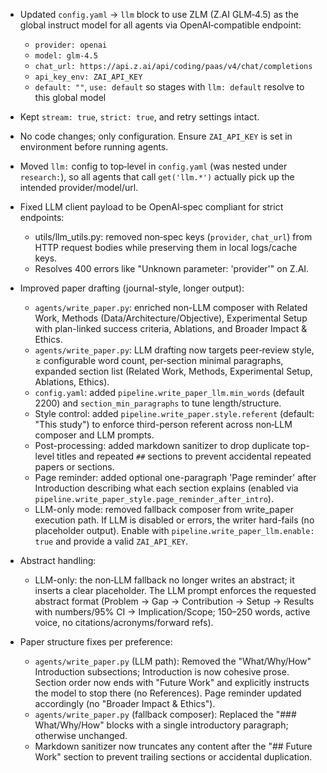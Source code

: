 - Updated `config.yaml` → `llm` block to use ZLM (Z.AI GLM‑4.5) as the global instruct model for all agents via OpenAI‑compatible endpoint:
  - `provider: openai`
  - `model: glm-4.5`
  - `chat_url: https://api.z.ai/api/coding/paas/v4/chat/completions`
  - `api_key_env: ZAI_API_KEY`
  - `default: ""`, `use: default` so stages with `llm: default` resolve to this global model
- Kept `stream: true`, `strict: true`, and retry settings intact.
- No code changes; only configuration. Ensure `ZAI_API_KEY` is set in environment before running agents.

- Moved `llm:` config to top‑level in `config.yaml` (was nested under `research:`), so all agents that call `get('llm.*')` actually pick up the intended provider/model/url.

- Fixed LLM client payload to be OpenAI‑spec compliant for strict endpoints:
  - utils/llm_utils.py: removed non‑spec keys (`provider`, `chat_url`) from HTTP request bodies while preserving them in local logs/cache keys.
  - Resolves 400 errors like "Unknown parameter: 'provider'" on Z.AI.
- Improved paper drafting (journal-style, longer output):
  - `agents/write_paper.py`: enriched non-LLM composer with Related Work, Methods (Data/Architecture/Objective), Experimental Setup with plan-linked success criteria, Ablations, and Broader Impact & Ethics.
  - `agents/write_paper.py`: LLM drafting now targets peer‑review style, ≥ configurable word count, per‑section minimal paragraphs, expanded section list (Related Work, Methods, Experimental Setup, Ablations, Ethics).
  - `config.yaml`: added `pipeline.write_paper_llm.min_words` (default 2200) and `section_min_paragraphs` to tune length/structure.
  - Style control: added `pipeline.write_paper.style.referent` (default: "This study") to enforce third-person referent across non‑LLM composer and LLM prompts.
  - Post-processing: added markdown sanitizer to drop duplicate top-level titles and repeated `##` sections to prevent accidental repeated papers or sections.
  - Page reminder: added optional one-paragraph 'Page reminder' after Introduction describing what each section explains (enabled via `pipeline.write_paper_style.page_reminder_after_intro`).
  - LLM-only mode: removed fallback composer from write_paper execution path. If LLM is disabled or errors, the writer hard-fails (no placeholder output). Enable with `pipeline.write_paper_llm.enable: true` and provide a valid `ZAI_API_KEY`.
- Abstract handling:
  - LLM-only: the non‑LLM fallback no longer writes an abstract; it inserts a clear placeholder. The LLM prompt enforces the requested abstract format (Problem → Gap → Contribution → Setup → Results with numbers/95% CI → Implication/Scope; 150–250 words, active voice, no citations/acronyms/forward refs).

- Paper structure fixes per preference:
  - `agents/write_paper.py` (LLM path): Removed the "What/Why/How" Introduction subsections; Introduction is now cohesive prose. Section order now ends with "Future Work" and explicitly instructs the model to stop there (no References). Page reminder updated accordingly (no "Broader Impact & Ethics").
  - `agents/write_paper.py` (fallback composer): Replaced the "### What/Why/How" blocks with a single introductory paragraph; otherwise unchanged.
  - Markdown sanitizer now truncates any content after the "## Future Work" section to prevent trailing sections or accidental duplication.
